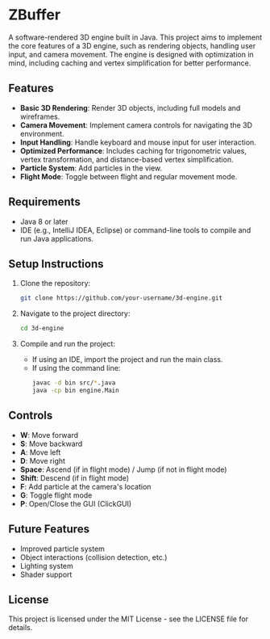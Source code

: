 # ZBuffer

A software-rendered 3D engine built in Java. This project aims to implement the core features of a 3D engine, such as rendering objects, handling user input, and camera movement. The engine is designed with optimization in mind, including caching and vertex simplification for better performance.

## Features
- **Basic 3D Rendering**: Render 3D objects, including full models and wireframes.
- **Camera Movement**: Implement camera controls for navigating the 3D environment.
- **Input Handling**: Handle keyboard and mouse input for user interaction.
- **Optimized Performance**: Includes caching for trigonometric values, vertex transformation, and distance-based vertex simplification.
- **Particle System**: Add particles in the view.
- **Flight Mode**: Toggle between flight and regular movement mode.

## Requirements
- Java 8 or later
- IDE (e.g., IntelliJ IDEA, Eclipse) or command-line tools to compile and run Java applications.

## Setup Instructions
1. Clone the repository:
    ```bash
    git clone https://github.com/your-username/3d-engine.git
    ```

2. Navigate to the project directory:
    ```bash
    cd 3d-engine
    ```

3. Compile and run the project:
    - If using an IDE, import the project and run the main class.
    - If using the command line:
      ```bash
      javac -d bin src/*.java
      java -cp bin engine.Main
      ```

## Controls
- **W**: Move forward
- **S**: Move backward
- **A**: Move left
- **D**: Move right
- **Space**: Ascend (if in flight mode) / Jump (if not in flight mode)
- **Shift**: Descend (if in flight mode)
- **F**: Add particle at the camera's location
- **G**: Toggle flight mode
- **P**: Open/Close the GUI (ClickGUI)

## Future Features
- Improved particle system
- Object interactions (collision detection, etc.)
- Lighting system
- Shader support

## License
This project is licensed under the MIT License - see the LICENSE file for details.
